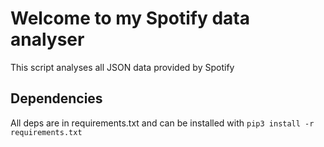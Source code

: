 # Welcome to my Spotify data analyser

This script analyses all JSON data provided by Spotify

## Dependencies

All deps are in requirements.txt and can be installed with `pip3 install -r requirements.txt`  

